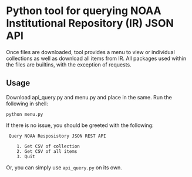 # Python tool for querying NOAA Institutional Repository (IR) JSON API

Once files are downloaded, tool provides a menu to view or individual collections as well as download all items from IR. All packages used within the files are builtins, with the exception of requests.

## Usage

Download api_query.py and menu.py and place in the same. Run the following in shell:

```python menu.py ```

If there is no issue, you should be greeted with the following:

```
 Query NOAA Resposistory JSON REST API

    1. Get CSV of collection
    2. Get CSV of all items
    3. Quit

```

Or, you can simply use ```api_query.py``` on its own. 